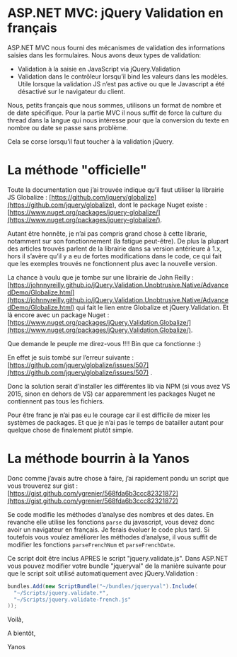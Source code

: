 <!--/​2016/​01/​asp-​net-​mvc-​jquery-​validation-​en-​francais-->
# ASP.NET MVC: jQuery Validation en français

ASP.NET MVC nous fourni des mécanismes de validation des informations saisies dans les formulaires. Nous avons deux types de validation:

- Validation à la saisie en JavaScript via jQuery.Validation
- Validation dans le contrôleur  lorsqu’il bind les valeurs dans les modèles. Utile lorsque la validation JS n’est pas active ou que le Javascript a été désactivé sur le navigateur du client.

Nous, petits français que nous sommes, utilisons un format de nombre et de date spécifique. Pour la partie MVC il nous suffit de force la culture du thread dans la langue qui nous intéresse pour que la conversion du texte en nombre ou date se passe sans problème.

Cela se corse lorsqu’il faut toucher à la validation jQuery.

# La méthode "officielle"

Toute la documentation que j’ai trouvée indique qu’il faut utiliser la librairie JS Globalize : [https://github.com/jquery/globalize](https://github.com/jquery/globalize), dont le package Nuget existe : [https://www.nuget.org/packages/jquery-globalize/](https://www.nuget.org/packages/jquery-globalize/).

Autant être honnête, je n’ai pas compris grand chose à cette librarie, notamment sur son fonctionnement (la fatigue peut-être). De plus la plupart des articles trouvés parlent de la librairie dans sa version antérieure à 1.x, hors il s’avère qu’il y a eu de fortes modifications dans le code, ce qui fait que les exemples trouvés ne fonctionnent plus avec la nouvelle version.

La chance à voulu que je tombe sur une librairie de John Reilly : [https://johnnyreilly.github.io/jQuery.Validation.Unobtrusive.Native/AdvancedDemo/Globalize.html](https://johnnyreilly.github.io/jQuery.Validation.Unobtrusive.Native/AdvancedDemo/Globalize.html) qui fait le lien entre Globalize et jQuery.Validation. Et là encore avec un package Nuget : [https://www.nuget.org/packages/jQuery.Validation.Globalize/](https://www.nuget.org/packages/jQuery.Validation.Globalize/).

Que demande le peuple me direz-vous !!!! Bin que ca fonctionne :)

En effet je suis tombé sur l’erreur suivante : [https://github.com/jquery/globalize/issues/507](https://github.com/jquery/globalize/issues/507) .

Donc la solution serait d’installer les différentes lib via NPM (si vous avez VS 2015, sinon en dehors de VS) car apparemment les packages Nuget ne contiennent pas tous les fichiers.

Pour être franc je n’ai pas eu le courage car il est difficile de mixer les systèmes de packages. Et que je n’ai pas le temps de batailler autant pour quelque chose de finalement plutôt simple.

# La méthode bourrin à la Yanos

Donc comme j’avais autre chose à faire, j’ai rapidement pondu un script que vous trouverez sur gist : [https://gist.github.com/ygrenier/568fda6b3ccc82321872](https://gist.github.com/ygrenier/568fda6b3ccc82321872)

Se code modifie les méthodes d’analyse des nombres et des dates. En revanche elle utilise les fonctions ```parse``` du javascript, vous devez donc avoir un navigateur en français. Je ferais évoluer le code plus tard. Si toutefois vous voulez améliorer les méthodes d’analyse, il vous suffit de modifier les fonctions ```parseFrenchNum``` et ```parseFrenchDate```.

Ce script doit être inclus APRES le script "jquery.validate.js". Dans ASP.NET vous pouvez modifier votre bundle "jqueryval" de la manière suivante pour que le script soit utilisé automatiquement avec jQuery.Validation :

```csharp
bundles.Add(new ScriptBundle("~/bundles/jqueryval").Include(
  "~/Scripts/jquery.validate.*",
  "~/Scripts/jquery.validate-french.js"
));
```

Voilà,

A bientôt,

Yanos

